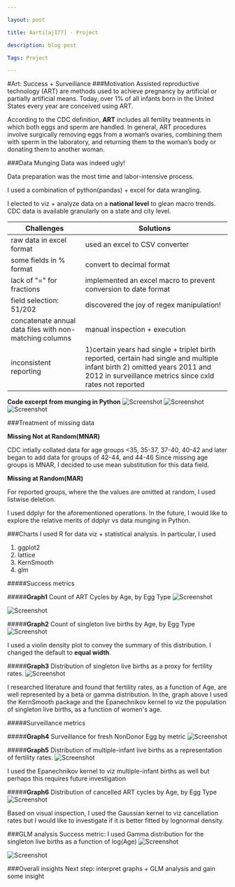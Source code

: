 ```yaml
---

layout: post

title: Aarti[aj177] - Project

description: blog post

Tags: Project

---
```


#Art: Success + Surveillance
###Motivation
Assisted reproductive technology (ART) are methods used to achieve pregnancy by artificial or partially artificial means. Today, over 1% of all infants born in the United States every year are conceived using ART.

According to the CDC definition, **ART** includes all fertility treatments in which both eggs and sperm are handled. In general, ART procedures involve surgically removing eggs from a woman’s ovaries, combining them with sperm in the laboratory, and returning them to the woman’s body or donating them to another woman.

###Data Munging
Data was indeed ugly!

Data preparation was the most time and labor-intensive process.

I used a combination of python(pandas) + excel for data wrangling.

I elected to viz + analyze data on a **national level** to glean macro trends. CDC data is available granularly on a state and city level.


| Challenges 					| Solutions 
| ---------- 					|  --------
|raw data in excel format 		| used an excel to CSV converter
|some fields in % format		| convert to decimal format
|lack of "=" for fractions 		| implemented an excel macro to prevent conversion to date format
|  field selection: 51/202		| discovered the joy of regex manipulation! 
| concatenate annual data files with non-matching columns | manual inspection + execution
| inconsistent reporting		| 1)certain years had single + triplet birth reported, certain had single and multiple infant birth 2) omitted years 2011 and 2012 in surveillance metrics since cxld rates not reported  




**Code excerpt from munging in Python**
![Screenshot](/Users/Aarti/Desktop/STAT_project/py_1.png)
![Screenshot](/Users/Aarti/Desktop/STAT_project/py_2.png)
![Screenshot](/Users/Aarti/Desktop/STAT_project/py_3.png)



###Treatment of missing data

**Missing Not at Random(MNAR)**

CDC intially collated data for age groups <35, 35-37, 37-40, 40-42 and later began to add data for groups of 42-44, and 44-46 Since missing age groups is MNAR, I decided to use mean substitution for this data field.

**Missing at Random(MAR)**

For reported groups, where the the values are omitted at random, I used listwise deletion.

I used ddplyr for the aforementioned operations. In the future, I would like to explore the relative merits of ddplyr vs data munging in Python.

###Charts 
I used R for data viz + statistical analysis. In particular, I used 
1) ggplot2
2) lattice
3) KernSmooth
4) glm

#####Success metrics

#####**Graph1**
Count of ART Cycles by Age, by Egg Type
![Screenshot](/Users/Aarti/Desktop/STAT_project/STAT_W4701_proj_R/cyc_ND.png)

![Screenshot](/Users/Aarti/Desktop/STAT_project/STAT_W4701_proj_R/cyc_D.png)



#####**Graph2**
Count of singleton live births by Age, by Egg Type
![Screenshot](/Users/Aarti/Desktop/STAT_project/STAT_W4701_proj_R/viol.png)

I used a violin density plot to convey the summary of this distribution. I changed the default to **equal width**. 

#####**Graph3**
Distribution of singleton live births as a proxy for fertility rates.
![Screenshot](/Users/Aarti/Desktop/STAT_project/STAT_W4701_proj_R/sLB_kde.png)


I researched literature and found that fertility rates, as a function of Age, are well represented by a beta or gamma distribution. In the, graph above I used the KernSmooth package and the Epanechnikov kernel to viz the population of singleton live births, as a function of women's age.


#####Surveillance metrics 

#####**Graph4**
Surveillance for fresh NonDonor Egg by metric
![Screenshot](/Users/Aarti/Desktop/STAT_project/STAT_W4701_proj_R/surveil_ND.png)


#####**Graph5**
Distribution of multiple-infant live births as a representation of fertility rates.
![Screenshot](/Users/Aarti/Desktop/STAT_project/STAT_W4701_proj_R/multi_kde.png)

I used the Epanechnikov kernel to viz multiple-infant births as well but perhaps this requires future investigation 

#####**Graph6**
Distribution of cancelled ART cycles by Age, by Egg Type
![Screenshot](/Users/Aarti/Desktop/STAT_project/STAT_W4701_proj_R/cxld_kde.png)

Based on visual inspection, I used the Gaussian kernel to viz cancellation  rates but I would like to investigate if it is better fitted by lognormal density.

###GLM analysis
Success metric: I used Gamma distribution for the singleton live births as a function of log(Age)
![Screenshot](/Users/Aarti/Desktop/STAT_project/glm_sLB.png)

![Screenshot](/Users/Aarti/Desktop/STAT_project/STAT_W4701_proj_R/resid_plot.png)

###Overall insights
Next step: interpret graphs + GLM analysis and gain some insight
